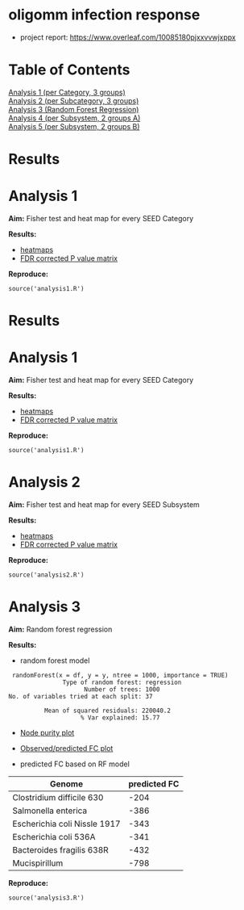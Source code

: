 # oligomm infection response

- project report: https://www.overleaf.com/10085180pjxxvvwjxppx

# Table of Contents  
[Analysis 1 (per Category, 3 groups)](#analysis-1)  
[Analysis 2 (per Subcategory, 3 groups)](#analysis-2)  
[Analysis 3 (Random Forest Regression)](#analysis-3)  
[Analysis 4 (per Subsystem, 2 groups A)](#analysis-4)  
[Analysis 5 (per Subsystem, 2 groups B)](#analysis-5)  


# Results
# Analysis 1
**Aim:** Fisher test and heat map for every SEED Category

**Results:**
- [heatmaps](results/analysis1/)
- [FDR corrected P value matrix](results/analysis1/pval_category.txt)

**Reproduce:**

```
source('analysis1.R')
```

# Results
# Analysis 1
**Aim:** Fisher test and heat map for every SEED Category

**Results:**
- [heatmaps](results/analysis1/)
- [FDR corrected P value matrix](results/analysis1/pval_category.txt)

**Reproduce:**

```
source('analysis1.R')
```

# Analysis 2
**Aim:** Fisher test and heat map for every SEED Subsystem

**Results:**
- [heatmaps](results/analysis2/)
- [FDR corrected P value matrix](results/analysis2/pval_subsystem.txt)

**Reproduce:**

```
source('analysis2.R')
```

# Analysis 3
**Aim:** Random forest regression

**Results:**
- random forest model
```
 randomForest(x = df, y = y, ntree = 1000, importance = TRUE) 
               Type of random forest: regression
                     Number of trees: 1000
No. of variables tried at each split: 37

          Mean of squared residuals: 220040.2
                    % Var explained: 15.77
```

- [Node purity plot](results/analysis3/node_purity.pdf)
- [Observed/predicted FC plot](results/analysis3/observed_predicted.pdf)

- predicted FC based on RF model

| Genome                       | predicted FC |
|------------------------------|--------------|
| Clostridium difficile 630    | -204         |
| Salmonella enterica          | -386         |
| Escherichia coli Nissle 1917 | -343         |
| Escherichia coli 536A        | -341         |
| Bacteroides fragilis 638R    | -432         |
| Mucispirillum                | -798         |

**Reproduce:**

```
source('analysis3.R')
```
